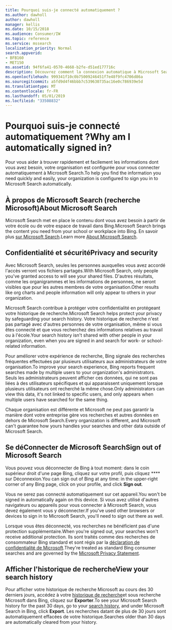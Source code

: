 ```yaml
---
title: Pourquoi suis-je connecté automatiquement ?
ms.author: dawholl
author: dawholl
manager: kellis
ms.date: 10/15/2018
ms.audience: Consumer/IW
ms.topic: reference
ms.service: mssearch
localization_priority: Normal
search.appverid:
- BFB160
- MET150
ms.assetid: 94f6fa41-0570-4668-b2fe-d51ed177716c
description: Découvrez comment la connexion automatique à Microsoft Search peut vous aider à trouver rapidement et facilement les résultats de travail
ms.openlocfilehash: 999341f10c0b75009246451f7e48f9fc4706d86a
ms.sourcegitcommit: a5fd9d4f46bbb7c539630735ac16e0c786939e5d
ms.translationtype: MT
ms.contentlocale: fr-FR
ms.lasthandoff: 05/01/2019
ms.locfileid: "33508832"
---
```

# <a name="why-am-i-automatically-signed-in"></a><span data-ttu-id="66ae0-103">Pourquoi suis-je connecté automatiquement ?</span><span class="sxs-lookup"><span data-stu-id="66ae0-103">Why am I automatically signed in?</span></span>

<span data-ttu-id="66ae0-104">Pour vous aider à trouver rapidement et facilement les informations dont vous avez besoin, votre organisation est configurée pour vous connecter automatiquement à Microsoft Search.</span><span class="sxs-lookup"><span data-stu-id="66ae0-104">To help you find the information you need quickly and easily, your organization is configured to sign you in to Microsoft Search automatically.</span></span>
  
## <a name="about-microsoft-search"></a><span data-ttu-id="66ae0-105">À propos de Microsoft Search (recherche Microsoft)</span><span class="sxs-lookup"><span data-stu-id="66ae0-105">About Microsoft Search</span></span>

<span data-ttu-id="66ae0-106">Microsoft Search met en place le contenu dont vous avez besoin à partir de votre école ou de votre espace de travail dans Bing.</span><span class="sxs-lookup"><span data-stu-id="66ae0-106">Microsoft Search brings the content you need from your school or workplace into Bing.</span></span> <span data-ttu-id="66ae0-107">En savoir plus [sur Microsoft Search](about-microsoft-search.md).</span><span class="sxs-lookup"><span data-stu-id="66ae0-107">Learn more [About Microsoft Search](about-microsoft-search.md).</span></span>
  
## <a name="privacy-and-security"></a><span data-ttu-id="66ae0-108">Confidentialité et sécurité</span><span class="sxs-lookup"><span data-stu-id="66ae0-108">Privacy and security</span></span>

<span data-ttu-id="66ae0-109">Avec Microsoft Search, seules les personnes auxquelles vous avez accordé l'accès verront vos fichiers partagés.</span><span class="sxs-lookup"><span data-stu-id="66ae0-109">With Microsoft Search, only people you've granted access to will see your shared files.</span></span> <span data-ttu-id="66ae0-110">D'autres résultats, comme les organigrammes et les informations de personnes, ne seront visibles que pour les autres membres de votre organisation.</span><span class="sxs-lookup"><span data-stu-id="66ae0-110">Other results like org charts and people information will only appear to others in your organization.</span></span>
  
<span data-ttu-id="66ae0-111">Microsoft Search contribue à protéger votre confidentialité en protégeant votre historique de recherche.</span><span class="sxs-lookup"><span data-stu-id="66ae0-111">Microsoft Search helps protect your privacy by safeguarding your search history.</span></span> <span data-ttu-id="66ae0-112">Votre historique de recherche n'est pas partagé avec d'autres personnes de votre organisation, même si vous êtes connecté et que vous recherchez des informations relatives au travail ou à l'école.</span><span class="sxs-lookup"><span data-stu-id="66ae0-112">Your search history isn't shared with other people in your organization, even when you are signed in and search for work- or school-related information.</span></span>
  
<span data-ttu-id="66ae0-113">Pour améliorer votre expérience de recherche, Bing signale des recherches fréquentes effectuées par plusieurs utilisateurs aux administrateurs de votre organisation.</span><span class="sxs-lookup"><span data-stu-id="66ae0-113">To improve your search experience, Bing reports frequent searches made by multiple users to your organization's administrators.</span></span> <span data-ttu-id="66ae0-114">Seuls les administrateurs peuvent afficher ces données, qui ne sont pas liées à des utilisateurs spécifiques et qui apparaissent uniquement lorsque plusieurs utilisateurs ont recherché la même chose.</span><span class="sxs-lookup"><span data-stu-id="66ae0-114">Only administrators can view this data, it's not linked to specific users, and only appears when multiple users have searched for the same thing.</span></span>
  
<span data-ttu-id="66ae0-115">Chaque organisation est différente et Microsoft ne peut pas garantir la manière dont votre entreprise gère vos recherches et autres données en dehors de Microsoft Search.</span><span class="sxs-lookup"><span data-stu-id="66ae0-115">Every organization is different, and Microsoft can't guarantee how yours handles your searches and other data outside of Microsoft Search.</span></span>
  
## <a name="sign-out-of-microsoft-search"></a><span data-ttu-id="66ae0-116">Se déConnecter de Microsoft Search</span><span class="sxs-lookup"><span data-stu-id="66ae0-116">Sign out of Microsoft Search</span></span>

<span data-ttu-id="66ae0-117">Vous pouvez vous déconnecter de Bing à tout moment: dans le coin supérieur droit d'une page Bing, cliquez sur votre profil, puis cliquez \*\*\*\* sur Déconnexion.</span><span class="sxs-lookup"><span data-stu-id="66ae0-117">You can sign out of Bing at any time: in the upper-right corner of any Bing page, click on your profile, and click **Sign out**.</span></span>
  
<span data-ttu-id="66ae0-118">Vous ne serez pas connecté automatiquement sur cet appareil.</span><span class="sxs-lookup"><span data-stu-id="66ae0-118">You won't be signed in automatically again on this device.</span></span> <span data-ttu-id="66ae0-119">Si vous avez utilisé d'autres navigateurs ou appareils pour vous connecter à Microsoft Search, vous devez également vous y déconnecter.</span><span class="sxs-lookup"><span data-stu-id="66ae0-119">If you've used other browsers or devices to sign in to Microsoft Search, you'll need to sign out there as well.</span></span> 
  
<span data-ttu-id="66ae0-120">Lorsque vous êtes déconnecté, vos recherches ne bénéficient pas d'une protection supplémentaire.</span><span class="sxs-lookup"><span data-stu-id="66ae0-120">When you're signed out, your searches won't receive additional protection.</span></span> <span data-ttu-id="66ae0-121">Ils sont traités comme des recherches de consommateur Bing standard et sont régis par la [déclaration de confidentialité de Microsoft](https://privacy.microsoft.com/en-us/privacystatement).</span><span class="sxs-lookup"><span data-stu-id="66ae0-121">They're treated as standard Bing consumer searches and are governed by the [Microsoft Privacy Statement](https://privacy.microsoft.com/en-us/privacystatement).</span></span>
  
## <a name="view-your-search-history"></a><span data-ttu-id="66ae0-122">Afficher l'historique de recherche</span><span class="sxs-lookup"><span data-stu-id="66ae0-122">View your search history</span></span>

<span data-ttu-id="66ae0-123">Pour afficher votre historique de recherche Microsoft au cours des 30 derniers jours, accédez à votre [historique de recherche](https://ssl.bing.com/profile/history)et sous recherche Microsoft dans Bing, cliquez sur **Exporter**.</span><span class="sxs-lookup"><span data-stu-id="66ae0-123">To see your Microsoft Search history for the past 30 days, go to your [search history](https://ssl.bing.com/profile/history), and under Microsoft Search in Bing, click **Export**.</span></span> <span data-ttu-id="66ae0-124">Les recherches datant de plus de 30 jours sont automatiquement effacées de votre historique.</span><span class="sxs-lookup"><span data-stu-id="66ae0-124">Searches older than 30 days are automatically cleared from your history.</span></span>

  

